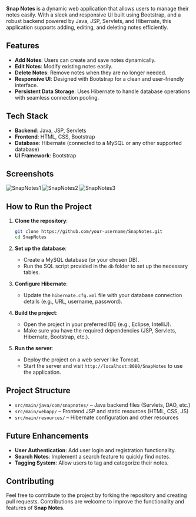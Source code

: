 
**Snap Notes** is a dynamic web application that allows users to manage their notes easily. With a sleek and responsive UI built using Bootstrap, and a robust backend powered by Java, JSP, Servlets, and Hibernate, this application supports adding, editing, and deleting notes efficiently.

## Features

- **Add Notes**: Users can create and save notes dynamically.
- **Edit Notes**: Modify existing notes easily.
- **Delete Notes**: Remove notes when they are no longer needed.
- **Responsive UI**: Designed with Bootstrap for a clean and user-friendly interface.
- **Persistent Data Storage**: Uses Hibernate to handle database operations with seamless connection pooling.

## Tech Stack

- **Backend**: Java, JSP, Servlets
- **Frontend**: HTML, CSS, Bootstrap
- **Database**: Hibernate (connected to a MySQL or any other supported database)
- **UI Framework**: Bootstrap

## Screenshots

![SnapNotes1](https://github.com/user-attachments/assets/01c09c71-d3f5-40cb-bdfd-3390f6137b1d)
![SnapNotes2](https://github.com/user-attachments/assets/2d5d7ddd-06d7-455d-a365-2b8aaad7d37d)
![SnapNotes3](https://github.com/user-attachments/assets/803042d2-3e23-4731-bdb4-c4919ef0776a)


## How to Run the Project

1. **Clone the repository**:
   ```bash
   git clone https://github.com/your-username/SnapNotes.git
   cd SnapNotes
   ```

2. **Set up the database**:
   - Create a MySQL database (or your chosen DB).
   - Run the SQL script provided in the `db` folder to set up the necessary tables.

3. **Configure Hibernate**:
   - Update the `hibernate.cfg.xml` file with your database connection details (e.g., URL, username, password).

4. **Build the project**:
   - Open the project in your preferred IDE (e.g., Eclipse, IntelliJ).
   - Make sure you have the required dependencies (JSP, Servlets, Hibernate, Bootstrap, etc.).

5. **Run the server**:
   - Deploy the project on a web server like Tomcat.
   - Start the server and visit `http://localhost:8080/SnapNotes` to use the application.

## Project Structure

- `src/main/java/com/snapnotes/` – Java backend files (Servlets, DAO, etc.)
- `src/main/webapp/` – Frontend JSP and static resources (HTML, CSS, JS)
- `src/main/resources/` – Hibernate configuration and other resources

## Future Enhancements

- **User Authentication**: Add user login and registration functionality.
- **Search Notes**: Implement a search feature to quickly find notes.
- **Tagging System**: Allow users to tag and categorize their notes.

## Contributing

Feel free to contribute to the project by forking the repository and creating pull requests. Contributions are welcome to improve the functionality and features of **Snap Notes**.



